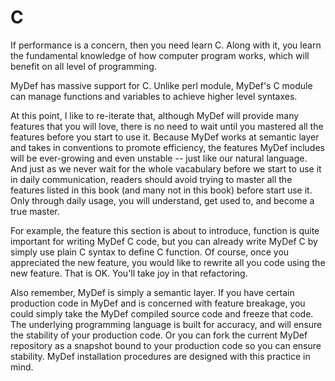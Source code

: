 # C

If performance is a concern, then you need learn C. Along with it, you learn the fundamental knowledge of how computer program works, which will benefit on all level of programming. 

MyDef has massive support for C. Unlike perl module, MyDef's C module can manage functions and variables to achieve higher level syntaxes. 

At this point, I like to re-iterate that, although MyDef will provide many features that you will love, there is no need to wait until you mastered all the features before you start to use it. Because MyDef works at semantic layer and takes in conventions to promote efficiency, the features MyDef includes will be ever-growing and even unstable -- just like our natural language. And just as we never wait for the whole vacabulary before we start to use it in daily communication, readers should avoid trying to master all the features listed in this book (and many not in this book) before start use it. Only through daily usage, you will understand, get used to, and become a true master. 

For example, the feature this section is about to introduce, function is quite important for writing MyDef C code, but you can already write MyDef C by simply use plain C syntax to define C function. Of course, once you appreciated the new feature, you would like to rewrite all you code using the new feature. That is OK. You'll take joy in that refactoring.

Also remember, MyDef is simply a semantic layer. If you have certain production code in MyDef and is concerned with feature breakage, you could simply take the MyDef compiled source code and freeze that code. The underlying programming language is built for accuracy, and will ensure the stability of your production code. Or you can fork the current MyDef repository as a snapshot bound to your production code so you can ensure stability. MyDef installation procedures are designed with this practice in mind.
